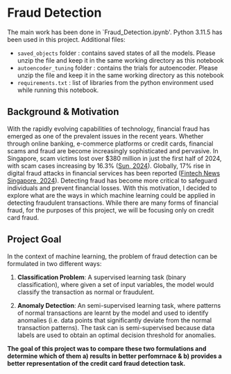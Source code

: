 # Fraud Detection
The main work has been done in `Fraud_Detection.ipynb'. Python 3.11.5 has been used in this project. Additional files: 
- `saved_objects` folder : contains saved states of all the models. Please unzip the file and keep it in the same working directory as this notebook 
- `autoencoder_tuning` folder : contains the trials for autoencoder. Please unzip the file and keep it in the same working directory as this notebook 
- `requirements.txt` : list of libraries from the python environment used while running this notebook.

## Background & Motivation  
With the rapidly evolving capabilities of technology, financial fraud has emerged as one of the prevalent issues in the recent years. Whether through online banking, e-commerce platforms or credit cards, financial scams and fraud are become increasingly sophisticated and pervasive. In Singapore, scam victims lost over $380 million in just the first half of 2024, with scam cases increasing by 16.3% ([Sun, 2024](https://www.straitstimes.com/singapore/scam-victims-in-s-pore-lost-3856m-in-first-half-of-2024-as-number-of-cases-hit-high-of-26587)). Globally, 17% rise in digital fraud attacks in financial services has been reported ([Fintech News Singapore, 2024](https://fintechnews.sg/101575/regtech/fraud-attacks-financial-services-payment-account-creation-fraud/)). Detecting fraud has become more critical to safeguard individuals and prevent financial losses. With this motivation, I decided to explore what are the ways in which machine learning could be applied in detecting fraudulent transactions. While there are many forms of financial fraud, for the purposes of this project, we will be focusing only on credit card fraud. 

## Project Goal 
In the context of machine learning, the problem of fraud detection can be formulated in two different ways: 
1)	**Classification Problem**: A supervised learning task (binary classification), where given a set of input variables, the model would classify the transaction as normal or fraudulent. 

2)	**Anomaly Detection**: An semi-supervised learning task, where patterns of normal transactions are learnt by the model and used to identify anomalies (i.e. data points that significantly deviate from the normal transaction patterns). The task can is semi-supervised because data labels are used to obtain an optimal decision threshold for anomalies. 

**The goal of this project was to compare these two formulations and determine which of them a) results in better perfomrnace & b) provides a better representation of the credit card fraud detection task.** 
